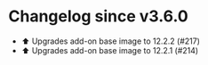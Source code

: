 # Changelog since v3.6.0
- ⬆️ Upgrades add-on base image to 12.2.2 (#217) 
- ⬆️ Upgrades add-on base image to 12.2.1 (#214) 
